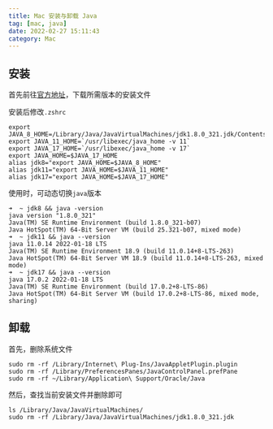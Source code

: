 ```yaml
---
title: Mac 安装与卸载 Java
tag: [mac, java]
date: 2022-02-27 15:11:43
category: Mac
---
```


## 安装

首先前往[官方地址](https://www.oracle.com/java/technologies/downloads/)，下载所需版本的安装文件

安装后修改`.zshrc`

```shell
export JAVA_8_HOME=/Library/Java/JavaVirtualMachines/jdk1.8.0_321.jdk/Contents/Home
export JAVA_11_HOME=`/usr/libexec/java_home -v 11`
export JAVA_17_HOME=`/usr/libexec/java_home -v 17`
export JAVA_HOME=$JAVA_17_HOME
alias jdk8="export JAVA_HOME=$JAVA_8_HOME"
alias jdk11="export JAVA_HOME=$JAVA_11_HOME"
alias jdk17="export JAVA_HOME=$JAVA_17_HOME"
```

使用时，可动态切换`java`版本

```shell
➜  ~ jdk8 && java -version
java version "1.8.0_321"
Java(TM) SE Runtime Environment (build 1.8.0_321-b07)
Java HotSpot(TM) 64-Bit Server VM (build 25.321-b07, mixed mode)
➜  ~ jdk11 && java --version
java 11.0.14 2022-01-18 LTS
Java(TM) SE Runtime Environment 18.9 (build 11.0.14+8-LTS-263)
Java HotSpot(TM) 64-Bit Server VM 18.9 (build 11.0.14+8-LTS-263, mixed mode)
➜  ~ jdk17 && java --version
java 17.0.2 2022-01-18 LTS
Java(TM) SE Runtime Environment (build 17.0.2+8-LTS-86)
Java HotSpot(TM) 64-Bit Server VM (build 17.0.2+8-LTS-86, mixed mode, sharing)
```



## 卸载

首先，删除系统文件

```shell
sudo rm -rf /Library/Internet\ Plug-Ins/JavaAppletPlugin.plugin
sudo rm -rf /Library/PreferencesPanes/JavaControlPanel.prefPane
sudo rm -rf ~/Library/Application\ Support/Oracle/Java
```

然后，查找当前安装文件并删除即可

```shell
ls /Library/Java/JavaVirtualMachines/ 
sudo rm -rf /Library/Java/JavaVirtualMachines/jdk1.8.0_321.jdk
```

